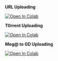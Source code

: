 <B>URL Uploading</B>
>
<a href="https://colab.research.google.com/github/FayedFahad/GDrive-Uploading/blob/master/URL_Transfer_%26_Drive_Copy.ipynb" target="_parent"><img src="https://colab.research.google.com/assets/colab-badge.svg" alt="Open In Colab"/></a>
>
<B>T0rrent Uploading</B>
>
<a href="https://colab.research.google.com/github/FayedFahad/GDrive-Uploading/blob/master/GD_Torrent_Github.ipynb" target="_parent"><img src="https://colab.research.google.com/assets/colab-badge.svg" alt="Open In Colab"/></a>
>
<B>Meg@ to GD Uploading</B>
>
<a href="https://colab.research.google.com/github/FayedFahad/GDrive-Uploading/blob/master/Mega_GD_Transfer.ipynb" target="_parent"><img src="https://colab.research.google.com/assets/colab-badge.svg" alt="Open In Colab"/></a>
